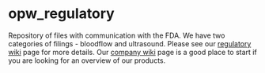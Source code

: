 # opw_regulatory
Repository of files with communication with the FDA. We have two categories of filings - bloodflow and ultrasound. Please see our [regulatory wiki](http://162.246.254.83/index.php/Regulatory) page for more details. Our [company wiki](http://162.246.254.83/index.php/Openwater_Wiki) page is a good place to start if you are looking for an overview of our products.
